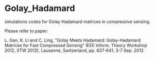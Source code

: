 # Golay_Hadamard

simulations codes for Golay Hadamard matrices in compressive sensing.

Please refer to paper: 

L. Gan, K. Li and C. Ling, "Golay Meets Hadamard: Golay-Hadamard Matrices for Fast Compressed Sensing" IEEE Inform. Theory Workshop 2012, (ITW 2012), Lausanne,
Switzerland, pp. 637-641, 3-7 Sep. 2012.
